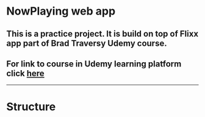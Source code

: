 #  NowPlaying web app
## This is a practice project. It is build on top of Flixx app part of Brad Traversy Udemy course. 
## For link to course in Udemy learning platform click  [here](https://udemy.com)

---

# Structure
